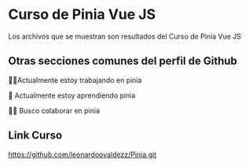 # Curso de Pinia Vue JS


Los archivos que se muestran son resultados del Curso de Pinia Vue JS


## Otras secciones comunes del perfil de Github
👩‍💻Actualmente estoy trabajando en pinia

🧠 Actualmente estoy aprendiendo pinia

👯‍♀️ Busco colaborar en pinia

## Link Curso

https://github.com/leonardoovaldezz/Pinia.git